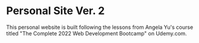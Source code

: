 # Personal Site Ver. 2

This personal website is built following the lessons from Angela Yu's course titled "The Complete 2022 Web Development Bootcamp" on Udemy.com.

